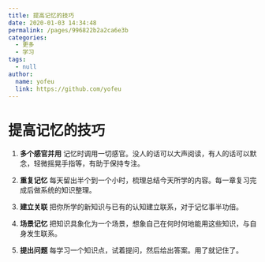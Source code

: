 ```yaml
---
title: 提高记忆的技巧
date: 2020-01-03 14:34:48
permalink: /pages/996822b2a2ca6e3b
categories: 
  - 更多
  - 学习
tags: 
  - null
author: 
  name: yofeu
  link: https://github.com/yofeu
---
```

# 提高记忆的技巧

1. **多个感官并用**
   记忆时调用一切感官。没人的话可以大声阅读，有人的话可以默念，轻微摇晃手指等，有助于保持专注。

<!-- more -->

2. **重复记忆**
   每天留出半个到一个小时，梳理总结今天所学的内容。每一章复习完成后做系统的知识整理。

3. **建立关联**
   把你所学的新知识与已有的认知建立联系，对于记忆事半功倍。

4. **场景记忆**
   把知识具象化为一个场景，想象自己在何时何地能用这些知识，与自身发生联系。

5. **提出问题**
   每学习一个知识点，试着提问，然后给出答案。用了就记住了。
